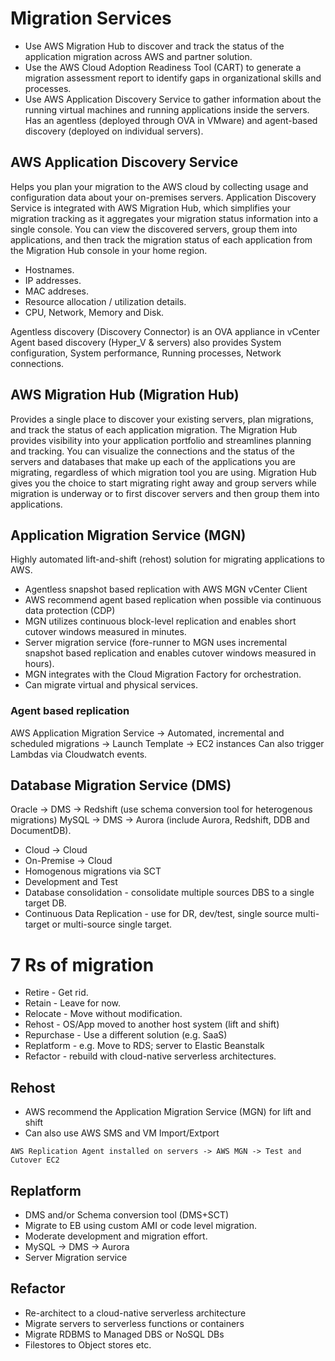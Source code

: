 # Migration Services


- Use AWS Migration Hub to discover and track the status of the application migration across AWS and partner solution.
- Use the AWS Cloud Adoption Readiness Tool (CART) to generate a migration assessment report to identify gaps in organizational skills and processes.
- Use AWS Application Discovery Service to gather information about the running virtual machines and running applications inside the servers. Has an agentless (deployed through OVA in VMware) and agent-based discovery (deployed on individual servers).

## AWS Application Discovery Service 

Helps you plan your migration to the AWS cloud by collecting usage and configuration data about your on-premises servers. Application Discovery Service is integrated with AWS Migration Hub, which simplifies your migration tracking as it aggregates your migration status information into a single console. You can view the discovered servers, group them into applications, and then track the migration status of each application from the Migration Hub console in your home region.

- Hostnames.
- IP addresses.
- MAC addreses.
- Resource allocation / utilization details.
- CPU, Network, Memory and Disk.

Agentless discovery (Discovery Connector) is an OVA appliance in vCenter
Agent based discovery (Hyper_V & servers) also provides System configuration, System performance, Running processes, Network connections.

## AWS Migration Hub (Migration Hub) 

Provides a single place to discover your existing servers, plan migrations, and track the status of each application migration. The Migration Hub provides visibility into your application portfolio and streamlines planning and tracking. You can visualize the connections and the status of the servers and databases that make up each of the applications you are migrating, regardless of which migration tool you are using. Migration Hub gives you the choice to start migrating right away and group servers while migration is underway or to first discover servers and then group them into applications.

## Application Migration Service (MGN)

Highly automated lift-and-shift (rehost) solution for migrating applications to AWS.

- Agentless snapshot based replication with AWS MGN vCenter Client
- AWS recommend agent based replication when possible via continuous data protection (CDP)
- MGN utilizes continuous block-level replication and enables short cutover windows measured in minutes.
- Server migration service (fore-runner to MGN uses incremental snapshot based replication and enables cutover windows measured in hours).
- MGN integrates with the Cloud Migration Factory for orchestration.
- Can migrate virtual and physical services.

### Agent based replication

AWS Application Migration Service -> Automated, incremental and scheduled migrations -> Launch Template -> EC2 instances
Can also trigger Lambdas via Cloudwatch events.

## Database Migration Service (DMS)

Oracle -> DMS -> Redshift (use schema conversion tool for heterogenous migrations)
MySQL -> DMS -> Aurora (include Aurora, Redshift, DDB and DocumentDB).

- Cloud -> Cloud
- On-Premise -> Cloud
- Homogenous migrations via SCT
- Development and Test
- Database consolidation - consolidate multiple sources DBS to a single target DB.
- Continuous Data Replication - use for DR, dev/test, single source multi-target or multi-source single target.


# 7 Rs of migration

- Retire - Get rid.
- Retain - Leave for now.
- Relocate - Move without modification.
- Rehost - OS/App moved to another host system (lift and shift)
- Repurchase - Use a different solution (e.g. SaaS)
- Replatform - e.g. Move to RDS; server to Elastic Beanstalk
- Refactor - rebuild with cloud-native serverless architectures.


## Rehost

- AWS recommend the Application Migration Service (MGN) for lift and shift
- Can also use AWS SMS and VM Import/Extport

```` AWS Replication Agent installed on servers -> AWS MGN -> Test and Cutover EC2 ````

## Replatform

- DMS and/or Schema conversion tool (DMS+SCT)
- Migrate to EB using custom AMI or code level migration.
- Moderate development and migration effort.
- MySQL -> DMS -> Aurora
- Server Migration service

## Refactor

- Re-architect to a cloud-native serverless architecture
- Migrate servers to serverless functions or containers
- Migrate RDBMS to Managed DBS or NoSQL DBs
- Filestores to Object stores etc.